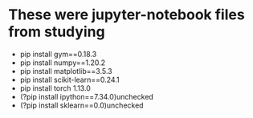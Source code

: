 # These were jupyter-notebook files from studying

- pip install gym==0.18.3
- pip install numpy==1.20.2
- pip install matplotlib==3.5.3
- pip install scikit-learn==0.24.1
- pip install torch 1.13.0
- (?pip install ipython==7.34.0)unchecked
- (?pip install sklearn==0.0)unchecked
